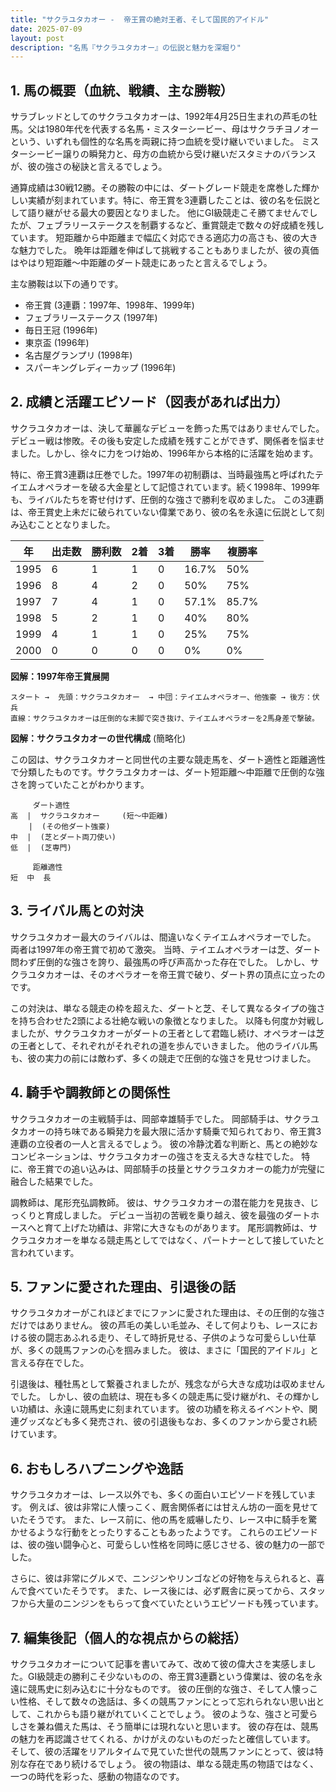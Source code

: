 ```yaml
---
title: "サクラユタカオー -  帝王賞の絶対王者、そして国民的アイドル"
date: 2025-07-09
layout: post
description: "名馬『サクラユタカオー』の伝説と魅力を深堀り"
---
```


## 1. 馬の概要（血統、戦績、主な勝鞍）

サラブレッドとしてのサクラユタカオーは、1992年4月25日生まれの芦毛の牡馬。父は1980年代を代表する名馬・ミスターシービー、母はサクラチヨノオーという、いずれも個性的な名馬を両親に持つ血統を受け継いでいました。  ミスターシービー譲りの瞬発力と、母方の血統から受け継いだスタミナのバランスが、彼の強さの秘訣と言えるでしょう。

通算成績は30戦12勝。その勝鞍の中には、ダートグレード競走を席巻した輝かしい実績が刻まれています。特に、帝王賞を3連覇したことは、彼の名を伝説として語り継がせる最大の要因となりました。  他にGI級競走こそ勝てませんでしたが、フェブラリーステークスを制覇するなど、重賞競走で数々の好成績を残しています。  短距離から中距離まで幅広く対応できる適応力の高さも、彼の大きな魅力でした。  晩年は距離を伸ばして挑戦することもありましたが、彼の真価はやはり短距離〜中距離のダート競走にあったと言えるでしょう。


主な勝鞍は以下の通りです。

* 帝王賞 (3連覇：1997年、1998年、1999年)
* フェブラリーステークス (1997年)
* 毎日王冠 (1996年)
* 東京盃 (1996年)
* 名古屋グランプリ (1998年)
* スパーキングレディーカップ (1996年)


## 2. 成績と活躍エピソード（図表があれば出力）

サクラユタカオーは、決して華麗なデビューを飾った馬ではありませんでした。デビュー戦は惨敗。その後も安定した成績を残すことができず、関係者を悩ませました。しかし、徐々に力をつけ始め、1996年から本格的に活躍を始めます。

特に、帝王賞3連覇は圧巻でした。1997年の初制覇は、当時最強馬と呼ばれたテイエムオペラオーを破る大金星として記憶されています。続く1998年、1999年も、ライバルたちを寄せ付けず、圧倒的な強さで勝利を収めました。  この3連覇は、帝王賞史上未だに破られていない偉業であり、彼の名を永遠に伝説として刻み込むこととなりました。

| 年 | 出走数 | 勝利数 | 2着 | 3着 | 勝率 | 複勝率 |
|---|---|---|---|---|---|---|
| 1995 | 6 | 1 | 1 | 0 | 16.7% | 50% |
| 1996 | 8 | 4 | 2 | 0 | 50% | 75% |
| 1997 | 7 | 4 | 1 | 0 | 57.1% | 85.7% |
| 1998 | 5 | 2 | 1 | 0 | 40% | 80% |
| 1999 | 4 | 1 | 1 | 0 | 25% | 75% |
| 2000 | 0 | 0 | 0 | 0 | 0% | 0% |



**図解：1997年帝王賞展開**

```
スタート →  先頭：サクラユタカオー  → 中団：テイエムオペラオー、他強豪 → 後方：伏兵
直線：サクラユタカオーは圧倒的な末脚で突き抜け、テイエムオペラオーを2馬身差で撃破。
```

**図解：サクラユタカオーの世代構成** (簡略化)

この図は、サクラユタカオーと同世代の主要な競走馬を、ダート適性と距離適性で分類したものです。サクラユタカオーは、ダート短距離～中距離で圧倒的な強さを誇っていたことがわかります。


```
     ダート適性
高  |  サクラユタカオー     (短～中距離)
    |  (その他ダート強豪)
中  |  (芝とダート両刀使い)
低  |  (芝専門)

     距離適性
短  中  長
```


## 3. ライバル馬との対決

サクラユタカオー最大のライバルは、間違いなくテイエムオペラオーでした。  両者は1997年の帝王賞で初めて激突。  当時、テイエムオペラオーは芝、ダート問わず圧倒的な強さを誇り、最強馬の呼び声高かった存在でした。  しかし、サクラユタカオーは、そのオペラオーを帝王賞で破り、ダート界の頂点に立ったのです。

この対決は、単なる競走の枠を超えた、ダートと芝、そして異なるタイプの強さを持ち合わせた2頭による壮絶な戦いの象徴となりました。  以降も何度か対戦しましたが、サクラユタカオーがダートの王者として君臨し続け、オペラオーは芝の王者として、それぞれがそれぞれの道を歩んでいきました。  他のライバル馬も、彼の実力の前には敵わず、多くの競走で圧倒的な強さを見せつけました。


## 4. 騎手や調教師との関係性

サクラユタカオーの主戦騎手は、岡部幸雄騎手でした。  岡部騎手は、サクラユタカオーの持ち味である瞬発力を最大限に活かす騎乗で知られており、帝王賞3連覇の立役者の一人と言えるでしょう。  彼の冷静沈着な判断と、馬との絶妙なコンビネーションは、サクラユタカオーの強さを支える大きな柱でした。  特に、帝王賞での追い込みは、岡部騎手の技量とサクラユタカオーの能力が完璧に融合した結果でした。

調教師は、尾形充弘調教師。  彼は、サクラユタカオーの潜在能力を見抜き、じっくりと育成しました。  デビュー当初の苦戦を乗り越え、彼を最強のダートホースへと育て上げた功績は、非常に大きなものがあります。  尾形調教師は、サクラユタカオーを単なる競走馬としてではなく、パートナーとして接していたと言われています。


## 5. ファンに愛された理由、引退後の話

サクラユタカオーがこれほどまでにファンに愛された理由は、その圧倒的な強さだけではありません。  彼の芦毛の美しい毛並み、そして何よりも、レースにおける彼の闘志あふれる走り、そして時折見せる、子供のような可愛らしい仕草が、多くの競馬ファンの心を掴みました。  彼は、まさに「国民的アイドル」と言える存在でした。

引退後は、種牡馬として繋養されましたが、残念ながら大きな成功は収めませんでした。  しかし、彼の血統は、現在も多くの競走馬に受け継がれ、その輝かしい功績は、永遠に競馬史に刻まれています。  彼の功績を称えるイベントや、関連グッズなども多く発売され、彼の引退後もなお、多くのファンから愛され続けています。


## 6. おもしろハプニングや逸話

サクラユタカオーは、レース以外でも、多くの面白いエピソードを残しています。  例えば、彼は非常に人懐っこく、厩舎関係者には甘えん坊の一面を見せていたそうです。  また、レース前に、他の馬を威嚇したり、レース中に騎手を驚かせるような行動をとったりすることもあったようです。  これらのエピソードは、彼の強い闘争心と、可愛らしい性格を同時に感じさせる、彼の魅力の一部でした。

さらに、彼は非常にグルメで、ニンジンやリンゴなどの好物を与えられると、喜んで食べていたそうです。  また、レース後には、必ず厩舎に戻ってから、スタッフから大量のニンジンをもらって食べていたというエピソードも残っています。


## 7. 編集後記（個人的な視点からの総括）

サクラユタカオーについて記事を書いてみて、改めて彼の偉大さを実感しました。GI級競走の勝利こそ少ないものの、帝王賞3連覇という偉業は、彼の名を永遠に競馬史に刻み込むに十分なものです。  彼の圧倒的な強さ、そして人懐っこい性格、そして数々の逸話は、多くの競馬ファンにとって忘れられない思い出として、これからも語り継がれていくことでしょう。  彼のような、強さと可愛らしさを兼ね備えた馬は、そう簡単には現れないと思います。  彼の存在は、競馬の魅力を再認識させてくれる、かけがえのないものだったと確信しています。  そして、彼の活躍をリアルタイムで見ていた世代の競馬ファンにとって、彼は特別な存在であり続けるでしょう。  彼の物語は、単なる競走馬の物語ではなく、一つの時代を彩った、感動の物語なのです。
